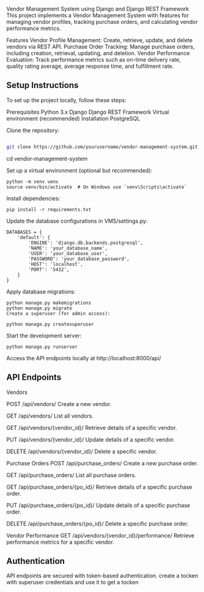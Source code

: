 Vendor Management System using Django and Django REST Framework
This project implements a Vendor Management System with features for managing vendor profiles, tracking purchase orders, and calculating vendor performance metrics.

Features
Vendor Profile Management:
Create, retrieve, update, and delete vendors via REST API.
Purchase Order Tracking:
Manage purchase orders, including creation, retrieval, updating, and deletion.
Vendor Performance Evaluation:
Track performance metrics such as on-time delivery rate, quality rating average, average response time, and fulfillment rate.

## Setup Instructions
To set up the project locally, follow these steps:

Prerequisites
Python 3.x
Django
Django REST Framework
Virtual environment (recommended)
Installation
PostgreSQL

Clone the repository:

```bash

git clone https://github.com/yourusername/vendor-management-system.git
```
cd vendor-management-system

Set up a virtual environment (optional but recommended):
```
python -m venv venv
source venv/bin/activate  # On Windows use `venv\Scripts\activate`
```
Install dependencies:
```
pip install -r requirements.txt
```

Update the database configurations in VMS/settings.py:
```
DATABASES = {
    'default': {
        'ENGINE': 'django.db.backends.postgresql',
        'NAME': 'your_database_name',
        'USER': 'your_database_user',
        'PASSWORD': 'your_database_password',
        'HOST': 'localhost',
        'PORT': '5432',
    }
}
```

Apply database migrations:
```
python manage.py makemigrations
python manage.py migrate
Create a superuser (for admin access):

python manage.py createsuperuser

```

Start the development server:
```
python manage.py runserver
```
Access the API endpoints locally at http://localhost:8000/api/

## API Endpoints

Vendors

POST /api/vendors/
Create a new vendor.

GET /api/vendors/
List all vendors.

GET /api/vendors/{vendor_id}/
Retrieve details of a specific vendor.

PUT /api/vendors/{vendor_id}/
Update details of a specific vendor.

DELETE /api/vendors/{vendor_id}/
Delete a specific vendor.

Purchase Orders
POST /api/purchase_orders/
Create a new purchase order.

GET /api/purchase_orders/
List all purchase orders.

GET /api/purchase_orders/{po_id}/
Retrieve details of a specific purchase order.

PUT /api/purchase_orders/{po_id}/
Update details of a specific purchase order.

DELETE /api/purchase_orders/{po_id}/
Delete a specific purchase order.

Vendor Performance
GET /api/vendors/{vendor_id}/performance/
Retrieve performance metrics for a specific vendor.


## Authentication
API endpoints are secured with token-based authentication. create a tocken with superuser credentials and use it to get a tocken 
